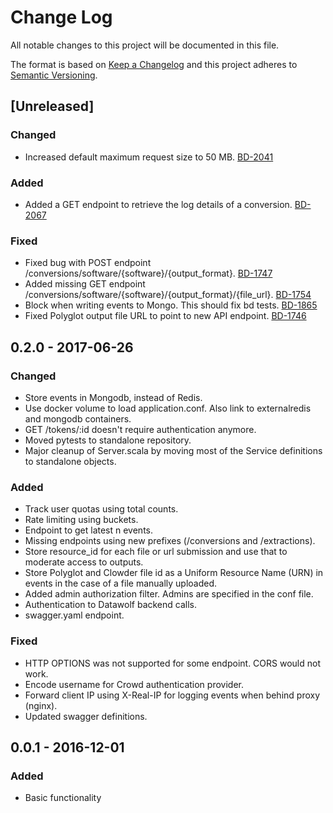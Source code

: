 # Change Log
All notable changes to this project will be documented in this file.

The format is based on [Keep a Changelog](http://keepachangelog.com/)
and this project adheres to [Semantic Versioning](http://semver.org/).

## [Unreleased]

### Changed
 - Increased default maximum request size to 50 MB.
   [BD-2041](https://opensource.ncsa.illinois.edu/jira/browse/BD-2041)

### Added
 - Added a GET endpoint to retrieve the log details of a conversion.
   [BD-2067](https://opensource.ncsa.illinois.edu/jira/browse/BD-2067)

### Fixed
- Fixed bug with POST endpoint /conversions/software/{software}/{output_format}. 
  [BD-1747](https://opensource.ncsa.illinois.edu/jira/browse/BD-1747)
- Added missing GET endpoint /conversions/software/{software}/{output_format}/{file_url}. 
  [BD-1754](https://opensource.ncsa.illinois.edu/jira/browse/BD-1754)
- Block when writing events to Mongo. This should fix bd tests.
  [BD-1865](https://opensource.ncsa.illinois.edu/jira/browse/BD-1865)
- Fixed Polyglot output file URL to point to new API endpoint.
  [BD-1746](https://opensource.ncsa.illinois.edu/jira/browse/BD-1746)

## 0.2.0 - 2017-06-26
### Changed
- Store events in Mongodb, instead of Redis.
- Use docker volume to load application.conf. Also link to externalredis and mongodb containers.
- GET /tokens/:id doesn't require authentication anymore.
- Moved pytests to standalone repository.
- Major cleanup of Server.scala by moving most of the Service definitions to standalone objects.

### Added
- Track user quotas using total counts.
- Rate limiting using buckets.
- Endpoint to get latest n events.
- Missing endpoints using new prefixes (/conversions and /extractions).
- Store resource_id for each file or url submission and use that to moderate access to outputs.
- Store Polyglot and Clowder file id as a Uniform Resource Name (URN) in events in the case of a file manually uploaded.
- Added admin authorization filter. Admins are specified in the conf file.
- Authentication to Datawolf backend calls.
- swagger.yaml endpoint.

### Fixed
- HTTP OPTIONS was not supported for some endpoint. CORS would not work.
- Encode username for Crowd authentication provider.
- Forward client IP using X-Real-IP for logging events when behind proxy (nginx).
- Updated swagger definitions.

## 0.0.1 - 2016-12-01
### Added
- Basic functionality
